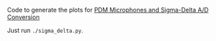 
Code to generate the plots for 
[PDM Microphones and Sigma-Delta A/D Conversion](https://tomverbeure.github.io/2020/10/04/PDM-Microphones-and-Sigma-Delta-Conversion.html)

Just run `./sigma_delta.py`.

